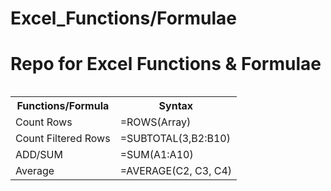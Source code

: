 # Excel_Functions/Formulae
<h1>Repo for Excel Functions &amp; Formulae</h1>
<table class="table table-bordered">
  <thead class="thead-light">
    <tr>
<table>
  <tr>
    <th>Functions/Formula</th>
    <th>Syntax</th>
  </tr>
  <tr>
    <td>Count Rows</td>
    <td>=ROWS(Array)</td>
  </tr>
    <td>Count Filtered Rows</td>
    <td>=SUBTOTAL(3,B2:B10)</td>
  </tr>
    <td>ADD/SUM</td>
    <td>=SUM(A1:A10)</td>
  </tr>
    <td>Average</td>
    <td>=AVERAGE(C2, C3, C4)</td>
</table>
